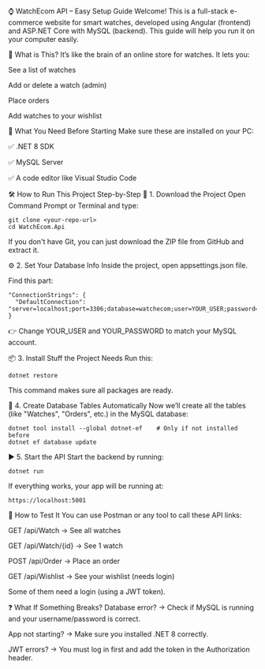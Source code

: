 ⌚ WatchEcom API – Easy Setup Guide
Welcome! This is a full-stack e-commerce website for smart watches, developed using Angular (frontend) and ASP.NET Core with MySQL (backend). This guide will help you run it on your computer easily.

🧠 What is This?
It’s like the brain of an online store for watches. It lets you:

See a list of watches

Add or delete a watch (admin)

Place orders

Add watches to your wishlist

🧰 What You Need Before Starting
Make sure these are installed on your PC:

✅ .NET 8 SDK

✅ MySQL Server

✅ A code editor like Visual Studio Code

🛠️ How to Run This Project Step-by-Step
📁 1. Download the Project
Open Command Prompt or Terminal and type:
```
git clone <your-repo-url>
cd WatchEcom.Api
```
If you don't have Git, you can just download the ZIP file from GitHub and extract it.

⚙️ 2. Set Your Database Info
Inside the project, open appsettings.json file.

Find this part:
```
"ConnectionStrings": {
  "DefaultConnection": "server=localhost;port=3306;database=watchecom;user=YOUR_USER;password=YOUR_PASSWORD"
}
```
👉 Change YOUR_USER and YOUR_PASSWORD to match your MySQL account.

📦 3. Install Stuff the Project Needs
Run this:
```
dotnet restore
```
This command makes sure all packages are ready.

🧱 4. Create Database Tables Automatically
Now we’ll create all the tables (like "Watches", "Orders", etc.) in the MySQL database:

```
dotnet tool install --global dotnet-ef    # Only if not installed before
dotnet ef database update
```
▶️ 5. Start the API
Start the backend by running:
```
dotnet run
```
If everything works, your app will be running at:
```
https://localhost:5001
```
🧪 How to Test It
You can use Postman or any tool to call these API links:

GET /api/Watch → See all watches

GET /api/Watch/{id} → See 1 watch

POST /api/Order → Place an order

GET /api/Wishlist → See your wishlist (needs login)

Some of them need a login (using a JWT token).


❓ What If Something Breaks?
Database error? → Check if MySQL is running and your username/password is correct.

App not starting? → Make sure you installed .NET 8 correctly.

JWT errors? → You must log in first and add the token in the Authorization header.

